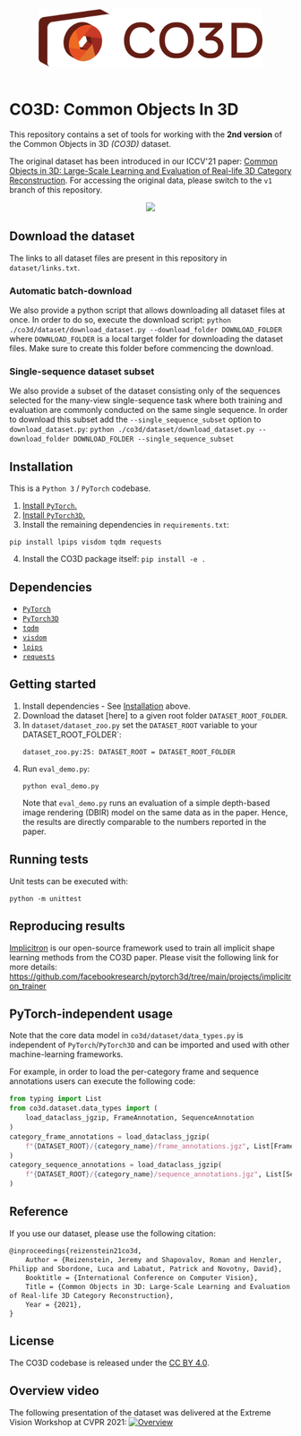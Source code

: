 <center>
<img src="./co3d_logo.png" width="400" />
</center>

<br>

CO3D: Common Objects In 3D 
==========================

This repository contains a set of tools for working with the <b>2nd version</b> of the Common Objects in 3D <i>(CO3D)</i> dataset.

The original dataset has been introduced in our ICCV'21 paper: [Common Objects in 3D: Large-Scale Learning and Evaluation of Real-life 3D Category Reconstruction](https://arxiv.org/abs/2109.00512). For accessing the original data, please switch to the `v1` branch of this repository.

<center>
<img src="./grid.gif" width="800" />
</center>


## Download the dataset
The links to all dataset files are present in this repository in `dataset/links.txt`.


### Automatic batch-download
We also provide a python script that allows downloading all dataset files at once.
In order to do so, execute the download script:
    ```
    python ./co3d/dataset/download_dataset.py --download_folder DOWNLOAD_FOLDER
    ```
where `DOWNLOAD_FOLDER` is a local target folder for downloading the dataset files.
Make sure to create this folder before commencing the download.


### Single-sequence dataset subset
We also provide a subset of the dataset consisting only of the sequences selected for the
many-view single-sequence task where both training and evaluation are commonly conducted
on the same single sequence. In order to download this subset add the
`--single_sequence_subset` option to `download_dataset.py`:
    ```
    python ./co3d/dataset/download_dataset.py --download_folder DOWNLOAD_FOLDER --single_sequence_subset
    ```


## Installation
This is a `Python 3` / `PyTorch` codebase.
1) [Install `PyTorch`.](https://pytorch.org/)
2) [Install `PyTorch3D`.](https://github.com/facebookresearch/pytorch3d/blob/master/INSTALL.md)
3) Install the remaining dependencies in `requirements.txt`:
```
pip install lpips visdom tqdm requests
```
4) Install the CO3D package itself: `pip install -e .`


##  Dependencies
- [`PyTorch`](https://pytorch.org/)
- [`PyTorch3D`](https://github.com/facebookresearch/pytorch3d/blob/master/INSTALL.md)
- [`tqdm`](https://pypi.org/project/tqdm/)
- [`visdom`](https://github.com/facebookresearch/visdom)
- [`lpips`](https://github.com/richzhang/PerceptualSimilarity)
- [`requests`](https://docs.python-requests.org/en/master/)


## Getting started
1. Install dependencies - See [Installation](#installation) above.
2. Download the dataset [here] to a given root folder `DATASET_ROOT_FOLDER`.
3. In `dataset/dataset_zoo.py` set the `DATASET_ROOT` variable to your DATASET_ROOT_FOLDER`:
    ```
    dataset_zoo.py:25: DATASET_ROOT = DATASET_ROOT_FOLDER
    ```
4. Run `eval_demo.py`:
    ```
    python eval_demo.py
    ```
    Note that `eval_demo.py` runs an evaluation of a simple depth-based image rendering (DBIR) model on the same data as in the paper. Hence, the results are directly comparable to the numbers reported in the paper.


## Running tests
Unit tests can be executed with:
```
python -m unittest
```

## Reproducing results
[Implicitron](https://github.com/facebookresearch/pytorch3d/tree/main/projects/implicitron_trainer) is our open-source framework used to train all implicit shape learning methods from the CO3D paper. Please visit the following link for more details:
https://github.com/facebookresearch/pytorch3d/tree/main/projects/implicitron_trainer


## PyTorch-independent usage
Note that the core data model in `co3d/dataset/data_types.py` is independent of `PyTorch`/`PyTorch3D` and can be imported and used with other machine-learning frameworks.

For example, in order to load the per-category frame and sequence annotations users can execute the following code:
```python
from typing import List
from co3d.dataset.data_types import (
    load_dataclass_jgzip, FrameAnnotation, SequenceAnnotation
)
category_frame_annotations = load_dataclass_jgzip(
    f"{DATASET_ROOT}/{category_name}/frame_annotations.jgz", List[FrameAnnotation]
)
category_sequence_annotations = load_dataclass_jgzip(
    f"{DATASET_ROOT}/{category_name}/sequence_annotations.jgz", List[SequenceAnnotation]
)
```


## Reference
If you use our dataset, please use the following citation:
```
@inproceedings{reizenstein21co3d,
	Author = {Reizenstein, Jeremy and Shapovalov, Roman and Henzler, Philipp and Sbordone, Luca and Labatut, Patrick and Novotny, David},
	Booktitle = {International Conference on Computer Vision},
	Title = {Common Objects in 3D: Large-Scale Learning and Evaluation of Real-life 3D Category Reconstruction},
	Year = {2021},
}
```


## License
The CO3D codebase is released under the [CC BY 4.0](LICENSE).


## Overview video
The following presentation of the dataset was delivered at the Extreme Vision Workshop at CVPR 2021:
[![Overview](https://img.youtube.com/vi/hMx9nzG50xQ/0.jpg)](https://www.youtube.com/watch?v=hMx9nzG50xQ)
